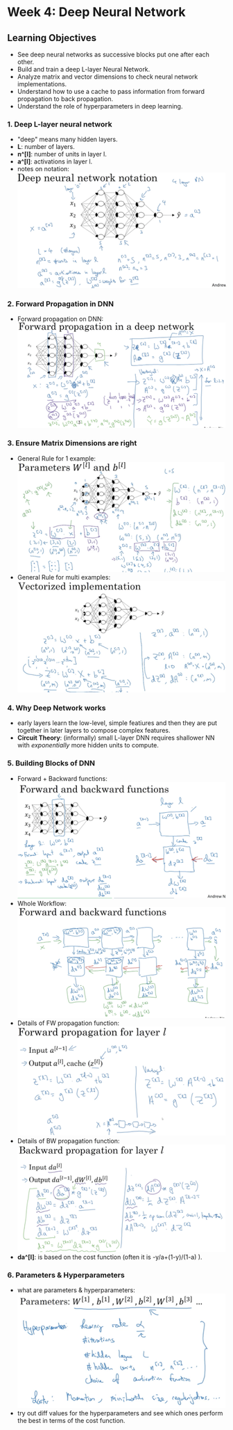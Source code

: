 # Week 4: Deep Neural Network 

## Learning Objectives
* See deep neural networks as successive blocks put one after each other. 
* Build and train a deep L-layer Neural Network. 
* Analyze matrix and vector dimensions to check neural network implementations. 
* Understand how to use a cache to pass information from forward propagation to back propagation.
* Understand the role of hyperparameters in deep learning. 

### 1. Deep L-layer neural network 
* "deep" means many hidden layers. 
* __L__: number of layers.
* __n^[l]__: number of units in layer l.
* __a^[l]__: activations in layer l. 
* notes on notation: 
![](./img/wk04_DNN_notation.png)

### 2. Forward Propagation in DNN
* Forward propagation on DNN: 
![](./img/wk04_FW_notation.png)

### 3. Ensure Matrix Dimensions are right 
* General Rule for 1 example: 
![](./img/wk04_dim_1.png)
* General Rule for multi examples: 
![](./img/wk04_dim_multi.png)

### 4. Why Deep Network works 
* early layers learn the low-level, simple featiures and then they are put together in later layers to compose complex features. 
* __Circuit Theory__: (informally) small L-layer DNN requires shallower NN with _exponentially_ more hidden units to compute. 

### 5. Building Blocks of DNN
* Forward + Backward functions: 
![](./img/wk04_FW_BW_func.png)
* Whole Workflow: 
![](./img/wk04_workflow.png)
* Details of FW propagation function:
![](./img/wk04_FW_details.png)
* Details of BW propagation function: 
![](./img/wk04_BW_details.png) 
* __da^[l]__: is based on the cost function (often it is -y/a+(1-y)/(1-a) ). 

### 6. Parameters & Hyperparameters
* what are parameters & hyperparameters: 
![](./img/wk04_param.png)
* try out diff values for the hyperparameters and see which ones perform the best in terms of the cost function. 

